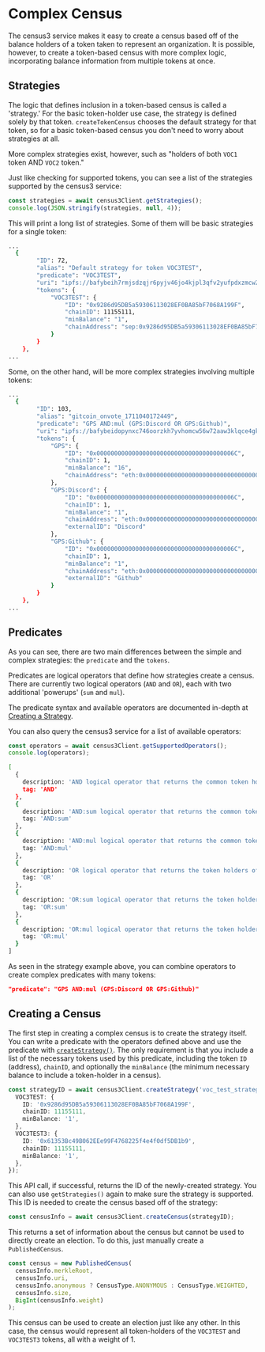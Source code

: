 # Complex Census

The census3 service makes it easy to create a census based off of the balance holders of a token taken to represent an organization. It is possible, however, to create a token-based census with more complex logic, incorporating balance information from multiple tokens at once.

## Strategies

The logic that defines inclusion in a token-based census is called a 'strategy.' For the basic token-holder use case, the strategy is defined solely by that token. `createTokenCensus` chooses the default strategy for that token, so for a basic token-based census you don't need to worry about strategies at all.

More complex strategies exist, however, such as "holders of both `VOC1` token AND `VOC2` token."

Just like checking for supported tokens, you can see a list of the strategies supported by the census3 service:

~~~ts
const strategies = await census3Client.getStrategies();
console.log(JSON.stringify(strategies, null, 4));
~~~

This will print a long list of strategies. Some of them will be basic strategies for a single token:

~~~bash
...
  {
        "ID": 72,
        "alias": "Default strategy for token VOC3TEST",
        "predicate": "VOC3TEST",
        "uri": "ipfs://bafybeih7rmjsdzqjr6pyjv46jo4kjpl3qfv2yufpdxzmcw2j63z47u6czy",
        "tokens": {
            "VOC3TEST": {
                "ID": "0x9286d95DB5a59306113028EF0BA85bF7068A199F",
                "chainID": 11155111,
                "minBalance": "1",
                "chainAddress": "sep:0x9286d95DB5a59306113028EF0BA85bF7068A199F"
            }
        }
    },
...
~~~

Some, on the other hand, will be more complex strategies involving multiple tokens:

~~~bash
...
  {
        "ID": 103,
        "alias": "gitcoin_onvote_1711040172449",
        "predicate": "GPS AND:mul (GPS:Discord OR GPS:Github)",
        "uri": "ipfs://bafybeidopynxc746oorzkh7yvhomcw56w72aaw3klqce4gkjcczc7ry3uu",
        "tokens": {
            "GPS": {
                "ID": "0x000000000000000000000000000000000000006C",
                "chainID": 1,
                "minBalance": "16",
                "chainAddress": "eth:0x000000000000000000000000000000000000006C"
            },
            "GPS:Discord": {
                "ID": "0x000000000000000000000000000000000000006C",
                "chainID": 1,
                "minBalance": "1",
                "chainAddress": "eth:0x000000000000000000000000000000000000006C",
                "externalID": "Discord"
            },
            "GPS:Github": {
                "ID": "0x000000000000000000000000000000000000006C",
                "chainID": 1,
                "minBalance": "1",
                "chainAddress": "eth:0x000000000000000000000000000000000000006C",
                "externalID": "Github"
            }
        }
    },
...
~~~

## Predicates

As you can see, there are two main differences between the simple and complex strategies: the `predicate` and the `tokens`. 

Predicates are logical operators that define how strategies create a census. There are currently two logical operators (`AND` and `OR`), each with two additional 'powerups' (`sum` and `mul`).

The predicate syntax and available operators are documented in-depth at [Creating a Strategy](/protocol/census/on-chain/census3#creating-a-strategy).

You can also query the census3 service for a list of available operators:

~~~ts
const operators = await census3Client.getSupportedOperators();
console.log(operators);
~~~

~~~bash
[
  {
    description: 'AND logical operator that returns the common token holders between symbols with fixed balance to 1',
    tag: 'AND'
  },
  {
    description: 'AND:sum logical operator that returns the common token holders between symbols with the sum of their balances on both tokens',
    tag: 'AND:sum'
  },
  {
    description: 'AND:mul logical operator that returns the common token holders between symbols with the multiplication of their balances on both tokens',
    tag: 'AND:mul'
  },
  {
    description: 'OR logical operator that returns the token holders of both symbols with fixed balance to 1',
    tag: 'OR'
  },
  {
    description: 'OR:sum logical operator that returns the token holders of both symbols with the sum of their balances on both tokens',
    tag: 'OR:sum'
  },
  {
    description: 'OR:mul logical operator that returns the token holders of both symbols with the multiplication of their balances on both tokens',
    tag: 'OR:mul'
  }
]
~~~

As seen in the strategy example above, you can combine operators to create complex predicates with many tokens: 
~~~json
"predicate": "GPS AND:mul (GPS:Discord OR GPS:Github)"
~~~

## Creating a Census

The first step in creating a complex census is to create the strategy itself. You can write a predicate with the operators defined above and use the predicate with [`createStrategy()`](/sdk/reference/classes/vocdonicensus3client#createstrategy). The only requirement is that you include a list of the necessary tokens used by this predicate, including the token `ID` (address), `chainID`, and optionally the `minBalance` (the minimum necessary balance to include a token-holder in a census).
~~~ts
const strategyID = await census3Client.createStrategy('voc_test_strategy', 'VOC3TEST AND VOC3TEST3', {
  VOC3TEST: {
    ID: '0x9286d95DB5a59306113028EF0BA85bF7068A199F',
    chainID: 11155111,
    minBalance: '1',
  },
  VOC3TEST3: {
    ID: '0x61353Bc49B062EEe99F4768225f4e4f0df5DB1b9',
    chainID: 11155111,
    minBalance: '1',
  },
});
~~~
This API call, if successful, returns the ID of the newly-created strategy. You can also use `getStrategies()` again to make sure the strategy is supported. This ID is needed to create the census based off of the strategy:

~~~ts
const censusInfo = await census3Client.createCensus(strategyID);
~~~

This returns a set of information about the census but cannot be used to directly create an election. To do this, just manually create a `PublishedCensus`.

~~~ts
const census = new PublishedCensus(
  censusInfo.merkleRoot,
  censusInfo.uri,
  censusInfo.anonymous ? CensusType.ANONYMOUS : CensusType.WEIGHTED,
  censusInfo.size,
  BigInt(censusInfo.weight)
);
~~~

This census can be used to create an election just like any other. In this case, the census would represent all token-holders of the `VOC3TEST` and `VOC3TEST3` tokens, all with a weight of 1. 